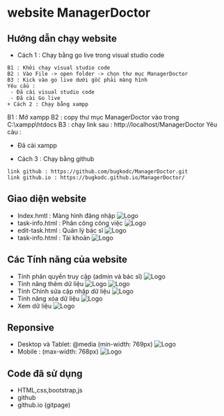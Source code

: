 
# website ManagerDoctor
## Hướng dẫn chạy website
+ Cách 1 : Chạy bằng go live trong visual studio code
```
B1 : Khởi chạy visual studio code
B2 : Vào File -> open folder -> chọn thư mục ManagerDoctor
B3 : Kick vào go live dưới gốc phải màng hình 
Yêu cầu :  
 - Đã cài visual studio code
 - Đã cài Go live
+ Cách 2 : Chạy bằng xampp
```
B1 : Mở xampp
B2 : copy thư mục ManagerDoctor vào trong C:\xampp\htdocs
B3 : chạy link sau : http://localhost/ManagerDoctor
Yêu càu :
  - Đã cài xampp
+ Cách 3 : Chạy bằng github 
```
link github : https://github.com/bugkodc/ManagerDoctor.git
link github.io : https://bugkodc.github.io/ManagerDoctor/
```
## Giao diện website
+ Index.hmtl : Màng hình đăng nhập 
![Logo](https://scontent.fdad2-1.fna.fbcdn.net/v/t1.15752-9/371494208_1496371394520615_1467754256436677148_n.png?_nc_cat=108&ccb=1-7&_nc_sid=8cd0a2&_nc_ohc=qdYJTJUP_vcAX8fzQ4d&_nc_ht=scontent.fdad2-1.fna&cb_e2o_trans=q&oh=03_AdRveN1ObUbz7MjvEviy-IUJITYEaXoBOWjUpYh6LPFDqA&oe=657E6A99)
+ task-info.html : Phân công công việc
![Logo](https://scontent.fdad1-3.fna.fbcdn.net/v/t1.15752-9/368647775_897162832025848_6645133233631818117_n.png?_nc_cat=110&ccb=1-7&_nc_sid=8cd0a2&_nc_ohc=a4tVonXA5fEAX_E3FNP&_nc_ht=scontent.fdad1-3.fna&cb_e2o_trans=q&oh=03_AdTcIU87ArZy_boLRYngvPN2rF31epE-zEIyiqsJ3-P4kw&oe=657E6274)
+ edit-task.html : Quản lý bác sĩ 
![Logo](https://scontent.fdad1-2.fna.fbcdn.net/v/t1.15752-9/386780001_860921972340642_966700993599639335_n.png?_nc_cat=106&ccb=1-7&_nc_sid=8cd0a2&_nc_ohc=bHTbxaYv2hUAX-Ayf3x&_nc_ht=scontent.fdad1-2.fna&cb_e2o_trans=q&oh=03_AdRZ6r0_Td_Rnfn74G_yaAamyzcai9H9cO4TxE0cK4t0ww&oe=657E639C)
+ task-info.html : Tài khoản
![Logo](https://scontent.fdad2-1.fna.fbcdn.net/v/t1.15752-9/386851397_368223565721533_4084468835672452440_n.png?_nc_cat=108&ccb=1-7&_nc_sid=8cd0a2&_nc_ohc=JKZAFsUr6voAX_PDYWE&_nc_ht=scontent.fdad2-1.fna&cb_e2o_trans=q&oh=03_AdQ0Ct2Go0NdMtgb8EIfL1qS6kAfyrDN-OTCVfvw0GH1iw&oe=657E5B92)
## Các Tính năng của website
+ Tính phân quyền truy cập (admin và bác sĩ)
![Logo](https://scontent.fdad2-1.fna.fbcdn.net/v/t1.15752-9/371494208_1496371394520615_1467754256436677148_n.png?_nc_cat=108&ccb=1-7&_nc_sid=8cd0a2&_nc_ohc=qdYJTJUP_vcAX8fzQ4d&_nc_ht=scontent.fdad2-1.fna&cb_e2o_trans=q&oh=03_AdRveN1ObUbz7MjvEviy-IUJITYEaXoBOWjUpYh6LPFDqA&oe=657E6A99)
+ Tính năng thêm dữ liệu
![Logo](https://scontent.fdad2-1.fna.fbcdn.net/v/t1.15752-9/369916091_1035641514350187_6306006913793266628_n.png?_nc_cat=107&ccb=1-7&_nc_sid=8cd0a2&_nc_ohc=_DDYVOcKyFsAX_G7x1v&_nc_ht=scontent.fdad2-1.fna&cb_e2o_trans=q&oh=03_AdTe6afd8xJFX8whKgV1N0EWhZUCAZDJbwpu8PI5hOcSfw&oe=657E5C0D)
![Logo](https://scontent.fdad1-3.fna.fbcdn.net/v/t1.15752-9/370220677_895473165461142_483444375169873669_n.png?_nc_cat=110&ccb=1-7&_nc_sid=8cd0a2&_nc_ohc=0444DqJsbkQAX-3-sKP&_nc_ht=scontent.fdad1-3.fna&cb_e2o_trans=q&oh=03_AdSCC1N0OiZRtv46UfwJwfsLWCn93Y7gaMfwDQ3Tq1w2LA&oe=657E70A7)
+ Tính Chỉnh sửa cập nhập dữ liệu 
![Logo](https://scontent.fdad1-4.fna.fbcdn.net/v/t1.15752-9/370217073_992247355200839_857698242423011876_n.png?_nc_cat=100&ccb=1-7&_nc_sid=8cd0a2&_nc_ohc=awVcJJIIbX4AX8WAr8s&_nc_oc=AQnEmmDuEUw0j2LicRCNyNx18JFLTQ3iBj_QW18v7tt2Q8SJP3ScYQD14SXB9tHkSSE9topDFTSediw1HDsWp_iX&_nc_ht=scontent.fdad1-4.fna&cb_e2o_trans=q&oh=03_AdTSkCn3gb7oE1EAO2mKpVXr4sDD1EQzJTWtVuU82LUy2A&oe=657E71FE)
+ Tính năng xóa dữ liệu 
![Logo](https://scontent.fdad1-2.fna.fbcdn.net/v/t1.15752-9/370247275_24106503918998183_907510780577453540_n.png?_nc_cat=102&ccb=1-7&_nc_sid=8cd0a2&_nc_ohc=JWvNDGiVrkwAX-TeDzE&_nc_ht=scontent.fdad1-2.fna&cb_e2o_trans=q&oh=03_AdT_MKuS6QVgN1YFhJtxg-giA24716YA7EMNN_9vp0ukwA&oe=657E623D)
+ Xem dữ liệu 
![Logo](https://scontent.fdad1-3.fna.fbcdn.net/v/t1.15752-9/371069161_1520740822019255_6783726720988976924_n.png?_nc_cat=104&ccb=1-7&_nc_sid=8cd0a2&_nc_ohc=79RmInrdPLcAX-WchEL&_nc_ht=scontent.fdad1-3.fna&cb_e2o_trans=q&oh=03_AdS_lxIUq97CSrSbXMhz5I6yd2MOLYsRNNfQZ4XARMY-7A&oe=657E868B)
## Reponsive 
+ Desktop và Tablet: @media (min-width: 769px)
![Logo](https://scontent.fdad1-4.fna.fbcdn.net/v/t1.15752-9/377151188_1390265635250941_7009050378243637071_n.png?_nc_cat=103&ccb=1-7&_nc_sid=8cd0a2&_nc_ohc=CMJPgxhIS34AX-_i-Ut&_nc_ht=scontent.fdad1-4.fna&cb_e2o_trans=q&oh=03_AdSopN_3gndFHJIV6MGD74QfIWhb950oxQXJYmV890Hq-w&oe=657E7B1C)
+ Mobile  : (max-width: 768px)
![Logo](https://scontent.fdad2-1.fna.fbcdn.net/v/t1.15752-9/377126332_7596838700379958_8326048491850412406_n.png?_nc_cat=107&ccb=1-7&_nc_sid=8cd0a2&_nc_ohc=xgnVtD04fB8AX-RqtYj&_nc_ht=scontent.fdad2-1.fna&cb_e2o_trans=q&oh=03_AdQ6HajaZzR4fLWE7oKteMmnZLG90Lq2O-o4YPv7GgqnSg&oe=657E7F5C)
## Code đã sử dụng 
+ HTML,css,bootstrap,js
+ github
+ github.io (gitpage)